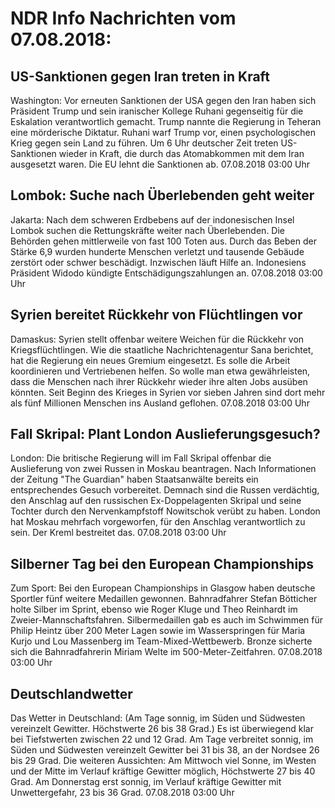 # NDR Info Nachrichten vom 07.08.2018:


## US-Sanktionen gegen Iran treten in Kraft
Washington: Vor erneuten Sanktionen der USA gegen den Iran haben sich Präsident Trump und sein iranischer Kollege Ruhani gegenseitig für die Eskalation verantwortlich gemacht. Trump nannte die Regierung in Teheran eine mörderische Diktatur. Ruhani warf Trump vor, einen psychologischen Krieg gegen sein Land zu führen. Um 6 Uhr deutscher Zeit treten US-Sanktionen wieder in Kraft, die durch das Atomabkommen mit dem Iran ausgesetzt waren. Die EU lehnt die Sanktionen ab. 07.08.2018 03:00 Uhr 

## Lombok: Suche nach Überlebenden geht weiter
Jakarta: Nach dem schweren Erdbebens auf der indonesischen Insel Lombok suchen die Rettungskräfte weiter nach Überlebenden. Die Behörden gehen mittlerweile von fast 100 Toten aus. Durch das Beben der Stärke 6,9 wurden hunderte Menschen verletzt und tausende Gebäude zerstört oder schwer beschädigt. Inzwischen läuft Hilfe an. Indonesiens Präsident Widodo kündigte Entschädigungszahlungen an. 07.08.2018 03:00 Uhr 

## Syrien bereitet Rückkehr von Flüchtlingen vor
Damaskus: Syrien stellt offenbar weitere Weichen für die Rückkehr von Kriegsflüchtlingen. Wie die staatliche Nachrichtenagentur Sana berichtet, hat die Regierung ein neues Gremium eingesetzt. Es solle die Arbeit koordinieren und Vertriebenen helfen. So wolle man etwa gewährleisten, dass die Menschen nach ihrer Rückkehr wieder ihre alten Jobs ausüben könnten. Seit Beginn des Krieges in Syrien vor sieben Jahren sind dort mehr als fünf Millionen Menschen ins Ausland geflohen. 07.08.2018 03:00 Uhr 

## Fall Skripal: Plant London Auslieferungsgesuch?
London: Die britische Regierung will im Fall Skripal offenbar die Auslieferung von zwei Russen in Moskau beantragen. Nach Informationen der Zeitung "The Guardian" haben Staatsanwälte bereits ein entsprechendes Gesuch vorbereitet. Demnach sind die Russen verdächtig, den Anschlag auf den russischen Ex-Doppelagenten Skripal und seine Tochter durch den Nervenkampfstoff Nowitschok verübt zu haben. London hat Moskau mehrfach vorgeworfen, für den Anschlag verantwortlich zu sein. Der Kreml bestreitet das. 07.08.2018 03:00 Uhr 

## Silberner Tag bei den European Championships
Zum Sport: Bei den European Championships in Glasgow haben deutsche Sportler fünf weitere Medaillen gewonnen. Bahnradfahrer Stefan Bötticher holte Silber im Sprint, ebenso wie Roger Kluge und Theo Reinhardt im Zweier-Mannschaftsfahren. Silbermedaillen gab es auch im Schwimmen für Philip Heintz über 200 Meter Lagen sowie im Wasserspringen für Maria Kurjo und Lou Massenberg im Team-Mixed-Wettbewerb. Bronze sicherte sich die Bahnradfahrerin Miriam Welte im 500-Meter-Zeitfahren. 07.08.2018 03:00 Uhr 

## Deutschlandwetter
Das Wetter in Deutschland:
(Am Tage sonnig, im Süden und Südwesten vereinzelt Gewitter. Höchstwerte 26 bis 38 Grad.) Es ist überwiegend klar bei Tiefstwerten zwischen 22 und 12 Grad. Am Tage verbreitet sonnig, im Süden und Südwesten vereinzelt Gewitter bei 31 bis 38, an der Nordsee 26 bis 29 Grad. Die weiteren Aussichten: Am Mittwoch viel Sonne, im Westen und der Mitte im Verlauf kräftige Gewitter möglich, Höchstwerte 27 bis 40 Grad. Am Donnerstag erst sonnig, im Verlauf kräftige Gewitter mit Unwettergefahr, 23 bis 36 Grad. 07.08.2018 03:00 Uhr 
